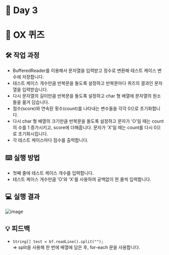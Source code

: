 # 📅 Day 3
# 💯 OX 퀴즈

## 🛠️ 작업 과정

- BufferedReader를 이용해서 문자열을 입력받고 정수로 변환해 테스트 케이스 변수에 저장합니다.
- 테스트 케이스 개수만큼 반복문을 돌도록 설정하고 반복문마다 퀴즈의 결과인 문자열을 입력받습니다.
- 다시 문자열의 길이만큼 반복문을 돌도록 설정하고 char 형 배열에 문자열의 원소들을 옮겨 담습니다.
- 점수(score)와 연속된 횟수(count)를 나타내는 변수들을 각각 0으로 초기화합니다.
- 다시 char 형 배열의 크기만큼 반복문을 돌도록 설정하고 문자가 'O'일 때는 count의 수를 1 증가시키고, score에 더해줍니다. 문자가 'X'일 때는 count를 다시 0으로 초기화시킵니다.
- 각 테스트 케이스마다 점수를 출력합니다.

## ⌨️ 실행 방법

- 첫째 줄에 테스트 케이스 개수를 입력합니다.
- 테스트 케이스 개수만큼 'O'와 'X'를 사용하여 공백없이 한 줄씩 입력합니다.

## 💻 실행 결과

![image](https://github.com/yonghyeonpark/Codesquad-Programming-Practice/assets/126778700/6abfa543-fb34-4345-b6ac-3653e9f5bdf8)

## 💡 피드백
- `String[] test = bf.readLine().split("");`
<br> => split을 사용해 한 번에 배열에 담은 후, for-each 문을 사용합니다.